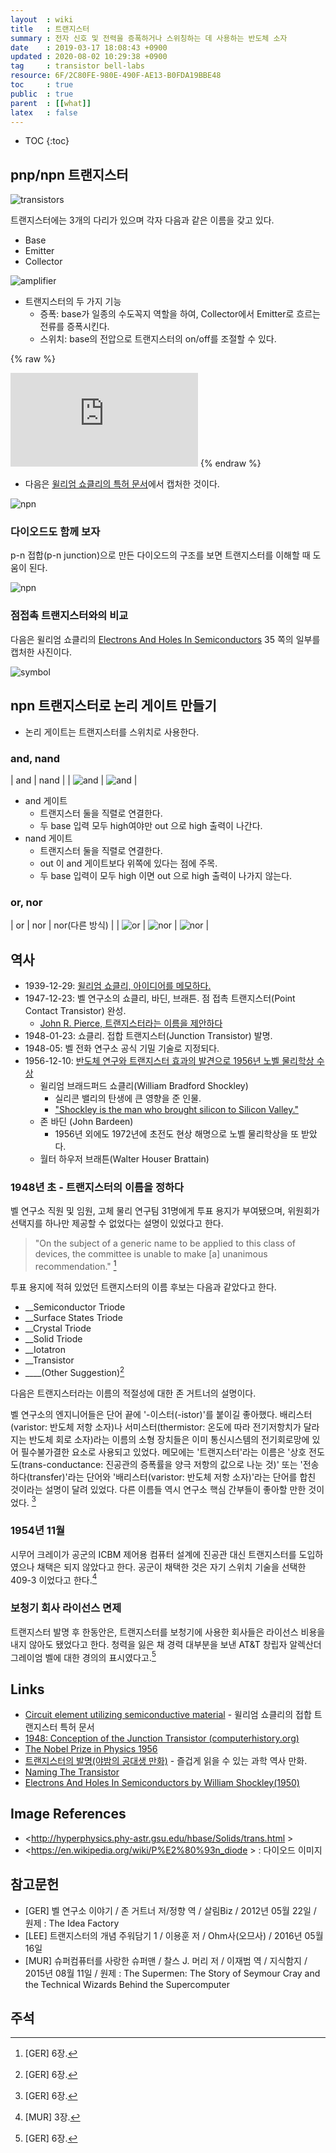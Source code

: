 ```yaml
---
layout  : wiki
title   : 트랜지스터
summary : 전자 신호 및 전력을 증폭하거나 스위칭하는 데 사용하는 반도체 소자
date    : 2019-03-17 18:08:43 +0900
updated : 2020-08-02 10:29:38 +0900
tag     : transistor bell-labs
resource: 6F/2C80FE-980E-490F-AE13-B0FDA19BBE48
toc     : true
public  : true
parent  : [[what]]
latex   : false
---
```

* TOC
{:toc}

## pnp/npn 트랜지스터

![transistors](/resource/wiki/transistor/tran1.gif)

트랜지스터에는 3개의 다리가 있으며 각자 다음과 같은 이름을 갖고 있다.

- Base
- Emitter
- Collector

![amplifier](/resource/wiki/transistor/tran2.gif)

- 트랜지스터의 두 가지 기능
    - 증폭: base가 일종의 수도꼭지 역할을 하여, Collector에서 Emitter로 흐르는 전류를 증폭시킨다.
    - 스위치: base의 전압으로 트랜지스터의 on/off를 조절할 수 있다.

{% raw %}
<iframe src="https://www.youtube.com/embed/7ukDKVHnac4?start=0" frameborder="0" allow="accelerometer; autoplay; encrypted-media; gyroscope; picture-in-picture" allowfullscreen></iframe>
{% endraw %}

- 다음은 [윌리엄 쇼클리의 특허 문서](https://patents.google.com/patent/US2569347A/en )에서 캡처한 것이다.

![npn](/resource/wiki/transistor/patent-npn.png)

### 다이오드도 함께 보자

p-n 접합(p-n junction)으로 만든 다이오드의 구조를 보면 트랜지스터를 이해할 때 도움이 된다.

![npn](/resource/wiki/transistor/pn-diode.png)

### 점접촉 트랜지스터와의 비교

다음은 윌리엄 쇼클리의 [Electrons And Holes In Semiconductors](https://archive.org/details/ElectronsAndHolesInSemiconductors/page/n51 ) 35 쪽의 일부를 캡처한 사진이다.

![symbol](/resource/wiki/transistor/1950.png)

## npn 트랜지스터로 논리 게이트 만들기

- 논리 게이트는 트랜지스터를 스위치로 사용한다.

### and, nand

| and                                   | nand                                   |
| ![and](/resource/wiki/transistor/and4.gif) | ![and](/resource/wiki/transistor/nand4.gif) |

* and 게이트
    * 트랜지스터 둘을 직렬로 연결한다.
    * 두 base 입력 모두 high여야만 out 으로 high 출력이 나간다.
* nand 게이트
    * 트랜지스터 둘을 직렬로 연결한다.
    * out 이 and 게이트보다 위쪽에 있다는 점에 주목.
    * 두 base 입력이 모두 high 이면 out 으로 high 출력이 나가지 않는다.

### or, nor

| or                                  | nor                                   | nor(다른 방식)                        |
| ![or](/resource/wiki/transistor/or4.gif) | ![nor](/resource/wiki/transistor/nor5.gif) | ![nor](/resource/wiki/transistor/nor4.gif) |



## 역사

- 1939-12-29: [윌리엄 쇼클리, 아이디어를 메모하다.](https://www.computerhistory.org/tdih/december/29/ )
- 1947-12-23: 벨 연구소의 쇼클리, 바딘, 브래튼. 점 접촉 트랜지스터(Point Contact Transistor) 완성.
    - [John R. Pierce, 트랜지스터라는 이름을 제안하다](https://www.pbs.org/transistor/album1/pierce/naming.html )
- 1948-01-23: 쇼클리. 접합 트랜지스터(Junction Transistor) 발명.
- 1948-05: 벨 전화 연구소 공식 기밀 기술로 지정되다.
- 1956-12-10: [반도체 연구와 트랜지스터 효과의 발견으로 1956년 노벨 물리학상 수상](https://www.nobelprize.org/prizes/physics/1956/summary/)
    - 윌리엄 브래드퍼드 쇼클리(William Bradford Shockley)
        - 실리콘 밸리의 탄생에 큰 영향을 준 인물.
        - ["Shockley is the man who brought silicon to Silicon Valley."](https://web.archive.org/web/20050404102748/http://www.stanford.edu/dept/news/pr/02/shockley1023.html)
    - 존 바딘 (John Bardeen)
        - 1956년 외에도 1972년에 초전도 현상 해명으로 노벨 물리학상을 또 받았다.
    - 월터 하우저 브래튼(Walter Houser Brattain)

### 1948년 초 - 트랜지스터의 이름을 정하다

벨 연구소 직원 및 임원, 고체 물리 연구팀 31명에게 투표 용지가 부여됐으며, 위원회가 선택지를 하나만 제공할 수 없었다는 설명이 있었다고 한다.

> "On the subject of a generic name to be applied to this class of devices, the committee is unable to make [a] unanimous recommendation."
[^GER-6]

투표 용지에 적혀 있었던 트랜지스터의 이름 후보는 다음과 같았다고 한다.

>
- __Semiconductor Triode
- __Surface States Triode
- __Crystal Triode
- __Solid Triode
- __Iotatron
- __Transistor
- ____(Other Suggestion)[^GER-6]

다음은 트랜지스터라는 이름의 적절성에 대한 존 거트너의 설명이다.

>
벨 연구소의 엔지니어들은 단어 끝에 '-이스터(-istor)'를 붙이길 좋아했다.
배리스터(varistor: 반도체 저항 소자)나 서미스터(thermistor: 온도에 따라 전기저항치가 달라지는 반도체 회로 소자)라는 이름의 소형 장치들은
이미 통신시스템의 전기회로망에 있어 필수불가결한 요소로 사용되고 있었다.
메모에는 '트랜지스터'라는 이름은 '상호 전도도(trans-conductance: 진공관의 증폭률을 양극 저항의 값으로 나눈 것)' 또는 '전송하다(transfer)'라는 단어와
'배리스터(varistor: 반도체 저항 소자)'라는 단어를 합친 것이라는 설명이 달려 있었다.
다른 이름들 역시 연구소 핵심 간부들이 좋아할 만한 것이었다.
[^GER-6]

### 1954년 11월

시무어 크레이가 공군의 ICBM 제어용 컴퓨터 설계에 진공관 대신 트랜지스터를 도입하였으나 채택은 되지 않았다고 한다.
공군이 채택한 것은 자기 스위치 기술을 선택한 409-3 이었다고 한다.[^MUR-3]

### 보청기 회사 라이선스 면제

트랜지스터 발명 후 한동안은, 트랜지스터를 보청기에 사용한 회사들은 라이선스 비용을 내지 않아도 됐었다고 한다.
청력을 잃은 채 경력 대부분을 보낸 AT&T 창립자 알렉산더 그레이엄 벨에 대한 경의의 표시였다고.[^GER-6]

## Links

- [Circuit element utilizing semiconductive material](https://patents.google.com/patent/US2569347A/en ) - 윌리엄 쇼클리의 접합 트랜지스터 특허 문서
- [1948: Conception of the Junction Transistor (computerhistory.org)](https://www.computerhistory.org/siliconengine/conception-of-the-junction-transistor/ )
- [The Nobel Prize in Physics 1956](https://www.nobelprize.org/prizes/physics/1956/summary/ )
- [트랜지스터의 발명(야밤의 공대생 만화)](https://www.facebook.com/engineertoon/photos/pcb.484328328420694/484328051754055/?type=3&theater) - 즐겁게 읽을 수 있는 과학 역사 만화.
- [Naming The Transistor](https://www.pbs.org/transistor/album1/pierce/naming.html )
- [Electrons And Holes In Semiconductors by William Shockley(1950)](https://archive.org/details/ElectronsAndHolesInSemiconductors/page/n51 )

## Image References

- <http://hyperphysics.phy-astr.gsu.edu/hbase/Solids/trans.html >
- <https://en.wikipedia.org/wiki/P%E2%80%93n_diode > : 다이오드 이미지

## 참고문헌

- [GER] 벨 연구소 이야기 / 존 거트너 저/정향 역 / 살림Biz / 2012년 05월 22일 / 원제 : The Idea Factory
- [LEE] 트랜지스터의 개념 주워담기 1 / 이용훈 저 / Ohm사(오므사) / 2016년 05월 16일
- [MUR] 슈퍼컴퓨터를 사랑한 슈퍼맨 / 찰스 J. 머리 저 / 이재범 역 / 지식함지 / 2015년 08월 11일 / 원제 : The Supermen: The Story of Seymour Cray and the Technical Wizards Behind the Supercomputer

## 주석

[^MUR-3]: [MUR] 3장.
[^GER-6]: [GER] 6장.

